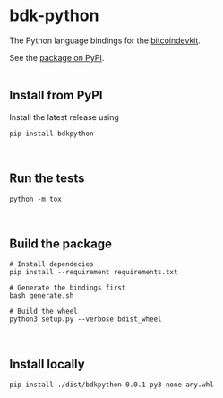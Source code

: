 # bdk-python
The Python language bindings for the [bitcoindevkit](https://github.com/bitcoindevkit).

See the [package on PyPI](https://pypi.org/project/bdkpython/).  
<br/>

## Install from PyPI
Install the latest release using
```shell
pip install bdkpython
```
<br/>

## Run the tests
```shell
python -m tox
```
<br/>

## Build the package
```shell
# Install dependecies
pip install --requirement requirements.txt

# Generate the bindings first
bash generate.sh

# Build the wheel
python3 setup.py --verbose bdist_wheel
```
<br/>

## Install locally
```shell
pip install ./dist/bdkpython-0.0.1-py3-none-any.whl
```
